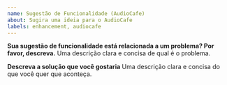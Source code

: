```yaml
---
name: Sugestão de Funcionalidade (AudioCafe)
about: Sugira uma ideia para o AudioCafe
labels: enhancement, audiocafe
---
```


**Sua sugestão de funcionalidade está relacionada a um problema? Por favor, descreva.**
Uma descrição clara e concisa de qual é o problema.

**Descreva a solução que você gostaria**
Uma descrição clara e concisa do que você quer que aconteça.
